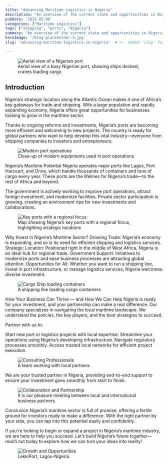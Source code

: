 ```yaml
---
title: "Advancing Maritime Logistics in Nigeria"
description: "An overview of the current state and opportunities in Nigeria's maritime logistics sector."
pubDate: '2025-05-06'
categories: ["Maritime Logistics"]
tags: ["shipping", "ports", "Nigeria"]
summary: "An overview of the current state and opportunities in Nigeria's maritime logistics sector."
heroImage: '/blog-placeholder-3.jpg'
slug: 'advancing-maritime-logistics-in-nigeria'  # <-- Added 'slug' for dynamic route matching

---
```




<figure>
  <img src="/images/AreaviewPort.jpg" alt="Aerial view of a Nigerian port" />
  <figcaption> Aerial view of a busy Nigerian port, showing ships docked, cranes loading cargo</figcaption>
</figure>

## Introduction
Nigeria’s strategic location along the Atlantic Ocean makes it one of Africa’s key gateways for trade and shipping. With a large population and rapidly expanding economy, Nigeria offers great opportunities for businesses looking to grow in the maritime sector.

Thanks to ongoing reforms and investments, Nigeria’s ports are becoming more efficient and welcoming to new projects. The country is ready for global partners who want to help develop this vital industry—everyone from shipping companies to investors and entrepreneurs.

<figure>
  <img src="/images/containers-image.jpg" alt="Modern port operations" />
  <figcaption> Close-up of modern equipments used in port operations</figcaption>
</figure>





Nigeria’s Maritime Potential
Nigeria operates major ports like Lagos, Port Harcourt, and Onne, which handle thousands of containers and tons of cargo every year. These ports are the lifelines for Nigeria’s trade—to the rest of Africa and beyond.

The government is actively working to improve port operations, attract foreign investment, and modernize facilities. Private sector participation is growing, creating an environment ripe for new investments and collaborations.


<figure>
  <img src="/images/ng-01.jpg" alt="Key ports with a regional focus" />
  <figcaption> Map showing Nigeria’s key ports with a regional focus, highlighting strategic locations</figcaption>
</figure>



Why Invest in Nigeria’s Maritime Sector?
Growing Trade: Nigeria’s economy is expanding, and so is its need for efficient shipping and logistics services.
Strategic Location: Positioned right in the middle of West Africa, Nigeria is an ideal hub for regional trade.
Government Support: Initiatives to modernize ports and ease business processes are attracting global attention.
Opportunities for All: Whether you want to run a shipping line, invest in port infrastructure, or manage logistics services, Nigeria welcomes diverse investment.

<figure>
  <img src="/images/Cargo_Ship.jpg" alt="Cargo Ship loading containers" />
  <figcaption> A shipping line loading cargo containers</figcaption>
</figure>



How Your Business Can Thrive — and How We Can Help
Nigeria is ready for your investment, and your partnership can make a real difference. Our company specializes in navigating the local maritime landscape. We understand the policies, the key players, and the best strategies to succeed.

Partner with us to:

Start new port or logistics projects with local expertise.
Streamline your operations using Nigeria’s developing infrastructure.
Navigate regulatory processes smoothly.
Access trusted local networks for efficient project execution.


<figure>
  <img src="/images/ILO-Pic-1.jpg" alt="Consulting Professionals" />
  <figcaption> A team working with local partners</figcaption>
</figure>


We are your trusted partner in Nigeria, providing end-to-end support to ensure your investment goes smoothly from start to finish.



<figure>
  <img src="/image/hand-shake.jpg" alt="Collaboration and Partnership" />
  <figcaption> It is our pleasure meeting between local and international business partners</figcaption>
</figure>



Conclusion
Nigeria’s maritime sector is full of promise, offering a fertile ground for investors ready to make a difference. With the right partner by your side, you can tap into this potential easily and confidently.

If you're looking to begin or expand a project in Nigeria’s maritime industry, we are here to help you succeed. Let’s build Nigeria’s future together—reach out today to explore how we can turn your ideas into reality!




<figure>
  <img src="/image/port.jpg" alt="Growth and Opportunities" />
  <figcaption> LekkiPort, Lagos-Nigeria</figcaption>
</figure>


